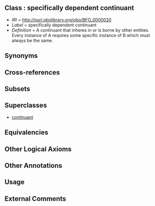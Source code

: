 
## Class : specifically dependent continuant

 * *IRI* = http://purl.obolibrary.org/obo/BFO_0000020
 * *Label* = specifically dependent continuant
 * *Definition* = A continuant that inheres in or is borne by other entities. Every instance of A requires some specific instance of B which must always be the same.

## Synonyms


## Cross-references


## Subsets


## Superclasses

 * [continuant](../../BFO/02/BFO_0000002.md)

## Equivalencies


## Other Logical Axioms


## Other Annotations


## Usage


## External Comments

